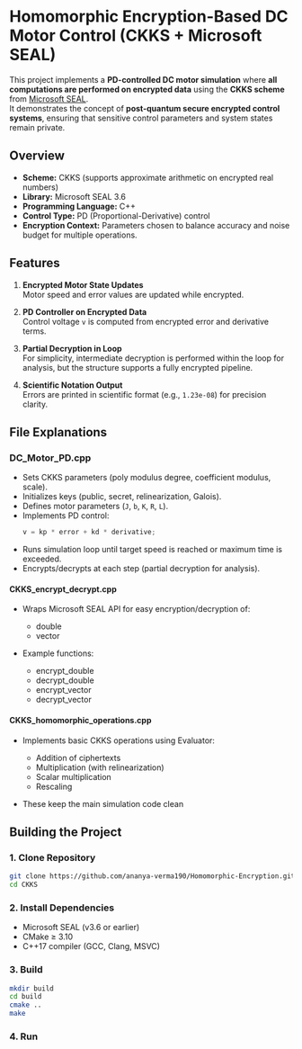 # Homomorphic Encryption-Based DC Motor Control (CKKS + Microsoft SEAL)

This project implements a **PD-controlled DC motor simulation** where **all computations are performed on encrypted data** using the **CKKS scheme** from [Microsoft SEAL](https://github.com/microsoft/SEAL).  
It demonstrates the concept of **post-quantum secure encrypted control systems**, ensuring that sensitive control parameters and system states remain private.



## Overview

- **Scheme:** CKKS (supports approximate arithmetic on encrypted real numbers)
- **Library:** Microsoft SEAL 3.6
- **Programming Language:** C++  
- **Control Type:** PD (Proportional-Derivative) control
- **Encryption Context:** Parameters chosen to balance accuracy and noise budget for multiple operations.



## Features

1. **Encrypted Motor State Updates**  
   Motor speed and error values are updated while encrypted.
   
2. **PD Controller on Encrypted Data**  
   Control voltage `v` is computed from encrypted error and derivative terms.

3. **Partial Decryption in Loop**  
   For simplicity, intermediate decryption is performed within the loop for analysis, but the structure supports a fully encrypted pipeline.

4. **Scientific Notation Output**  
   Errors are printed in scientific format (e.g., `1.23e-08`) for precision clarity.



## File Explanations

### **DC_Motor_PD.cpp**
- Sets CKKS parameters (poly modulus degree, coefficient modulus, scale).
- Initializes keys (public, secret, relinearization, Galois).
- Defines motor parameters (`J`, `b`, `K`, `R`, `L`).
- Implements PD control:
  ```cpp
  v = kp * error + kd * derivative;
- Runs simulation loop until target speed is reached or maximum time is exceeded.
- Encrypts/decrypts at each step (partial decryption for analysis).

#### **CKKS_encrypt_decrypt.cpp**
- Wraps Microsoft SEAL API for easy encryption/decryption of:
  - double
  - vector<double>

- Example functions:
  - encrypt_double
  - decrypt_double
  - encrypt_vector
  - decrypt_vector

#### **CKKS_homomorphic_operations.cpp**
- Implements basic CKKS operations using Evaluator:
  - Addition of ciphertexts
  - Multiplication (with relinearization)
  - Scalar multiplication
  - Rescaling

- These keep the main simulation code clean



## Building the Project

### 1. Clone Repository
```bash
git clone https://github.com/ananya-verma190/Homomorphic-Encryption.git
cd CKKS
```
### 2. Install Dependencies
- Microsoft SEAL (v3.6 or earlier)
- CMake ≥ 3.10
- C++17 compiler (GCC, Clang, MSVC)

### 3. Build
```bash
mkdir build
cd build
cmake ..
make
```

### 4. Run
